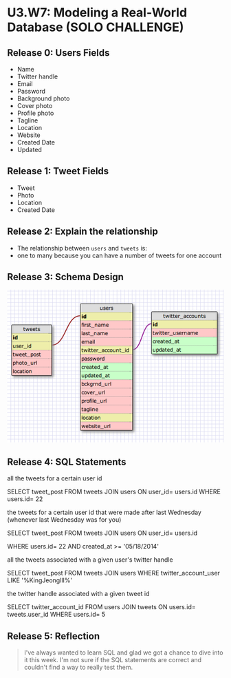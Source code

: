 # U3.W7: Modeling a Real-World Database (SOLO CHALLENGE)

## Release 0: Users Fields
* Name
* Twitter handle
* Email
* Password
* Background photo
* Cover photo
* Profile photo
* Tagline
* Location
* Website
* Created Date
* Updated

## Release 1: Tweet Fields
* Tweet
* Photo
* Location
* Created Date

## Release 2: Explain the relationship
* The relationship between `users` and `tweets` is: 
* one to many because you can have a number of tweets for one account

## Release 3: Schema Design
<img src= "../imgs/twitter_complete.jpg">

## Release 4: SQL Statements
all the tweets for a certain user id
  
  SELECT tweet_post FROM tweets JOIN users
    ON user_id= users.id
      WHERE users.id= 22

the tweets for a certain user id that were made after last Wednesday (whenever last Wednesday was for you)


SELECT tweet_post FROM tweets JOIN users 
ON user_id= users.id 


WHERE users.id= 22 AND created_at >= '05/18/2014'
       
all the tweets associated with a given user's twitter handle
   
   SELECT tweet_post FROM tweets JOIN users
      WHERE twitter_account_user LIKE '%KingJeongIll%' 

the twitter handle associated with a given tweet id

   SELECT twitter_account_id FROM users JOIN tweets
     ON users.id= tweets.user_id
       WHERE users.id= 5

## Release 5: Reflection
> I've always wanted to learn SQL and glad we got a chance to dive into it this week. I'm not sure if the SQL statements are correct and couldn't find a way to really test them. 
